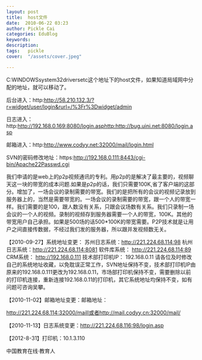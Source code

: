 ```yaml
---
layout: post  
title:  host文件  
date:  2010-06-22 03:23  
author: Pickle Cai  
categories: EduBlog  
keywords: 
description:   
tags:	pickle   
cover:  "/assets/cover.jpeg"  

---  
```

    
C:WINDOWSsystem32driversetc这个地址下的host文件，如果知道局域网中分配的地址，就可以移动了。

后台进入：http:http://58.210.132.3/?r=widget/user/login&rurl=/%3Fr%3Dwidget/admin

日志进入：http:http://192.168.0.169:8080/login.asphttp:http://bug.uini.net:8080/login.asp

邮箱进入：http:http://www.codyy.net:32000/mail/login.html

SVN的密码修改地址：https:http://192.168.0.111:8443/cgi-bin/Apache22Passwd.cgi

我们申请的是web上的p2p视频通讯的专利。用p2p的是解决了最主要的，视频聊天这一块的带宽的成本问题.如果是p2p的话，我们只需要100K,省了客户端的这部分。增加了，一场会议的录制需要的带宽。我们的是把所有的会议的视频记录放到服务器上的，当然是需要带宽的。一场会议的录制需要的带宽，跟一个人的带宽一样。我们需要的是100，跟人数没有关系，只跟会议场数有关系。我们只录制一场会议的一个人的视频。录制的视频存到服务器需要一个人的带宽，100K。其他的带宽用户自己承担。如果是500场的话500*100K的带宽需要。P2P技术就是让用户之间直接传数据，不经过我们发的服务器，所以跟并发视频数无关。

【2010-09-27】系统地址变更： 苏州日志系统：http://221.224.68.114:98 杭州日志系统：http://221.224.68.114:8081 软件库系统： http://221.224.68.114:89 CRM系统： http://192.168.0.111 技术部打印机IP： 192.168.0.11 请各位及时修改自己的系统地址收藏，以免耽误正常工作，SVN地址保持不变，技术部打印机IP由原来的192.168.0.111更改为192.168.0.11，市场部打印机保持不变，需要删除以前的打印机连接，重新连接192.168.0.11的打印机，其它系统地址均保持不变，如有问题可咨询吴攀。

【2010-11-02】邮箱地址变更：邮箱地址：

http://221.224.68.114:32000/maill或者http://mail.codyy.cn:32000/mail/



【2010-11-13】日志系统变更：http://221.224.68.116:98/login.asp



【2012-8-31】打印机：10.1.3.110										

		    
 中国教育在线·教育人

